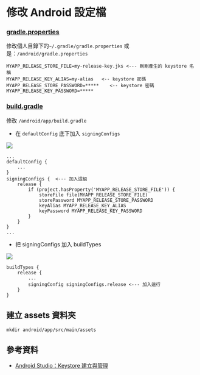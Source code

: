 
# 修改 Android 設定檔

### [gradle.properties](https://facebook.github.io/react-native/docs/signed-apk-android.html#setting-up-gradle-variables)

修改個人目錄下的`~/.gradle/gradle.properties`
或是：`/android/gradle.properties`

```
MYAPP_RELEASE_STORE_FILE=my-release-key.jks <--- 剛剛產生的 keystore 名稱
MYAPP_RELEASE_KEY_ALIAS=my-alias   <-- keystore 密碼
MYAPP_RELEASE_STORE_PASSWORD=*****    <-- keystore 密碼
MYAPP_RELEASE_KEY_PASSWORD=*****
```

### [build.gradle](https://facebook.github.io/react-native/docs/signed-apk-android.html#adding-signing-config-to-your-app-s-gradle-config)

修改 `/android/app/build.gradle`

- 在 `defaultConfig` 底下加入 `signingConfigs`

![](https://i.imgur.com/mNaSiSq.png)


```
...
defaultConfig {
    ...
}
signingConfigs {  <--- 加入這組 
    release { 
        if (project.hasProperty('MYAPP_RELEASE_STORE_FILE')) {
            storeFile file(MYAPP_RELEASE_STORE_FILE)
            storePassword MYAPP_RELEASE_STORE_PASSWORD
            keyAlias MYAPP_RELEASE_KEY_ALIAS
            keyPassword MYAPP_RELEASE_KEY_PASSWORD
        }
    }
}
...
```

- 把 signingConfigs 加入 buildTypes 

![](https://i.imgur.com/SpsKATq.png)

 
```
buildTypes {
    release {
        ...
        signingConfig signingConfigs.release <--- 加入這行
    }
}
```

## 建立 assets 資料夾

```
mkdir android/app/src/main/assets
```

## 參考資料
 
- [Android Studio：Keystore 建立與管理](https://medium.com/@kentchen_tw/android-studio-keystore-%E5%BB%BA%E7%AB%8B%E8%88%87%E7%AE%A1%E7%90%86-47d4afcc6e61)